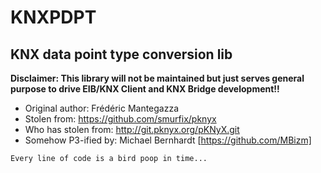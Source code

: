 # KNXPDPT

## KNX data point type conversion lib

**Disclaimer: This library will not be maintained but just serves general purpose to drive EIB/KNX Client and KNX Bridge development!!**

- Original author: Frédéric Mantegazza
- Stolen from: https://github.com/smurfix/pknyx
- Who has stolen from: http://git.pknyx.org/pKNyX.git
- Somehow P3-ified by: Michael Bernhardt [https://github.com/MBizm]

`Every line of code is a bird poop in time...`
